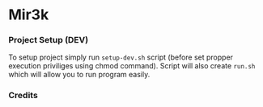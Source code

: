 # Mir3k
### Project Setup (DEV)
To setup project simply run `setup-dev.sh` script (before set propper execution priviliges using chmod command). Script will also create `run.sh` which will allow you to run program easily.

### Credits